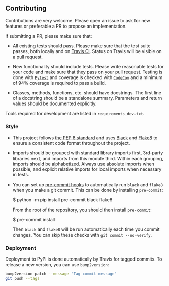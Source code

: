 ## Contributing
Contributions are very welcome. Please open an issue to ask for new features or preferable a PR to propose an implementation.

If submitting a PR, please make sure that:

- All existing tests should pass. Please make sure that the test
  suite passes, both locally and on
  [Travis CI](https://travis-ci.org/github/adriangb/sklearn_keras_wrap).  Status on
  Travis will be visible on a pull request.

- New functionality should include tests. Please write reasonable
  tests for your code and make sure that they pass on your pull request. Testing is done with [`Pytest`](https://docs.pytest.org/en/latest/) and coverage is checked with [`CodeCov`](https://codecov.io/gh/adriangb/sklearn_keras_wrap) and a minimum of 94% coverage is required to pass a build.

- Classes, methods, functions, etc. should have docstrings. The first line of a docstring should be a standalone summary. Parameters and return values should be documented explicitly.

Tools required for development are listed in `requirements_dev.txt`.

### Style
- This project follows [the PEP 8
  standard](http://www.python.org/dev/peps/pep-0008/) and uses
  [Black](https://black.readthedocs.io/en/stable/) and
  [Flake8](http://flake8.pycqa.org/en/latest/) to ensure a consistent
  code format throughout the project.

- Imports should be grouped with standard library imports first,
  3rd-party libraries next, and imports from this module third. Within each
  grouping, imports should be alphabetized. Always use absolute
  imports when possible, and explicit relative imports for local
  imports when necessary in tests.

- You can set up [pre-commit hooks](https://pre-commit.com/) to
  automatically run `black` and `flake8` when you make a git
  commit. This can be done by installing `pre-commit`:

    $ python -m pip install pre-commit black flake8

  From the root of the repository, you should then install
  `pre-commit`:

    $ pre-commit install

  Then `black` and `flake8` will be run automatically each time you
  commit changes. You can skip these checks with `git commit
  --no-verify`.

### Deployment
Deployment to PyPi is done automatically by Travis for tagged commits.
To release a new version, you can use `bump2version`:
```bash
bump2version patch --message "Tag commit message"
git push --tags
```

